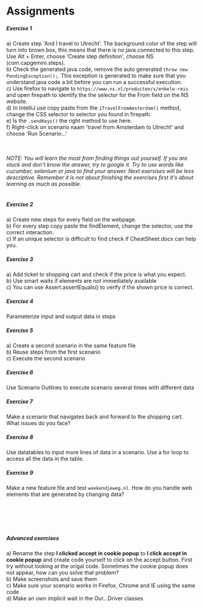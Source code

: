 Assignments
==================

##### Exercise 1
a) Create step 'And I travel to Utrecht'. The background color of
the step will turn into brown box, this means that there is no java
connected to this step. Use Alt + Enter, choose 'Create step definition',
choose NS (com.capgemini.steps).<br/>
b) Check the generated java code, remove the auto generated `throw new PendingException();`.
This exception is generated to make sure that you understand java  code a bit
before you can run a successful execution.<br/>
c) Use firefox to navigate to `https://www.ns.nl/producten/s/enkele-reis`
and open firepath to identify the the selector for the From field on the NS website.<br/>
d) In IntelliJ use copy paste from the `iTravelFromAmsterdam()` method, change
the CSS selector to selector you found in firepath.<br/>
e) Is the `.sendKeys()` the right method to use here.<br/>
f) Right-click on scenario naam 'travel from Amsterdam to Utrecht' and choose 'Run Scenario:..'


<br/><br/>
*NOTE: You will learn the most from finding things out yourself. If you
are stuck and don't know the answer, try to google it. Try to use words
like cucumber, selenium or java to find your answer. Next exersises will be
less descriptive. Remember it is not about finishing the exercises first
it's about learning as much as possible.*<br/><br/>

##### Exercise 2
a) Create new steps for every field on the webpage. <br/>
b) For every step copy paste the findElement, change the selector, use
 the correct interaction. <br/>
c) If an unique selector is difficult to find check if CheatSheet.docx can help you.


##### Exercise 3
a) Add ticket to shopping cart and check if the price is what you expect.<br/>
b) Use smart waits if elements are not immediately available<br/>
c) You can use Assert.assertEquals() to verify if the shown price is correct.

##### Exercise 4
Parameterize input and output data in steps

##### Exercise 5
a) Create a second scenario in the same feature file<br/>
b) Reuse steps from the first scenario<br/>
c) Execute the second scenario

##### Exercise 6
Use Scenario Outlines to execute scenario several times with different data

##### Exercise 7
Make a scenario that navigates back and forward to the shopping cart.
What issues do you face?

##### Exercise 8
Use datatables to input more lines of data in a scenario. Use a for loop
to access all the data in the table.

##### Exercise 9
Make a new feature file and test `weekendjeweg.nl`. How do you handle web
elements that are generated by changing data?

<br/><br/>
------------
##### Advanced exercises
a) Rename the step **I clicked accept in cookie popup** to **I click accept
 in cookie popup** and create code yourself to click on the accept button.
  First try without looking at the origal code. Sometimes the cookie popup
   does not appear, how can you solve that problem?<br/>
b) Make screenshots and save them<br/>
c) Make sure your scenario works in Firefox, Chrome and IE using the same code<br/>
d) Make an own implicit wait in the Our...Driver classes<br/>









